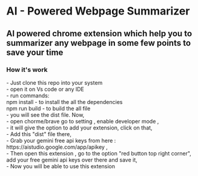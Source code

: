 <h1> AI - Powered Webpage Summarizer </h1>
<h2>
  AI powered chrome extension which help you to summarizer any webpage in some few points to save your time 
</h2>
<h3> How it's work </h3>
<p> 
- Just clone this repo into your system <br/>
- open it on Vs code  or any IDE <br/>
- run commands: <br/>
  npm install - to install the all the dependencies <br/>
  npm run build - to build the all file <br/>
- you will see the dist file. Now, <br/>
- open chorme/brave go to setting , enable developer mode , <br/> 
- it will give the option to add your extension, click on that,<br/>
- Add this "dist" file there,<br/>
- Grab your gemini free api keys from  here : https://aistudio.google.com/app/apikey , <br/>
- Then open this extension , go to the option "red button top right corner", add your free gemini api keys over there and save it, <br/>
- Now you will be able to use this extension <br/>
</p>



